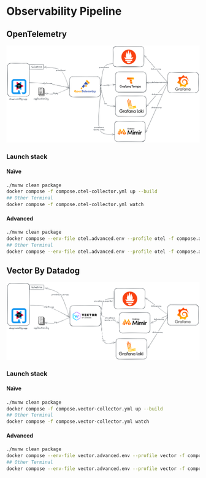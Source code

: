 # Observability Pipeline
## OpenTelemetry
![](docs/images/otel.png)

### Launch stack
#### Naïve
```bash
./mvnw clean package
docker compose -f compose.otel-collector.yml up --build
## Other Terminal
docker compose -f compose.otel-collector.yml watch
```


#### Advanced
```bash
./mvnw clean package
docker compose --env-file otel.advanced.env --profile otel -f compose.advanced.yml up --build
## Other Terminal
docker compose --env-file otel.advanced.env --profile otel -f compose.advanced.yml watch
```

## Vector By Datadog
![](docs/images/vector.png)

### Launch stack
#### Naïve
```bash
./mvnw clean package
docker compose -f compose.vector-collector.yml up --build
## Other Terminal
docker compose -f compose.vector-collector.yml watch
```


#### Advanced
```bash
./mvnw clean package
docker compose --env-file vector.advanced.env --profile vector -f compose.advanced.yml up --build
## Other Terminal
docker compose --env-file vector.advanced.env --profile vector -f compose.advanced.yml watch
```